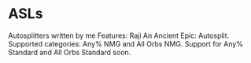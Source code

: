# ASLs
Autosplitters written by me
Features:
Raji An Ancient Epic: 
Autosplit. Supported categories: Any% NMG and All Orbs NMG. Support for Any% Standard and All Orbs Standard soon.
